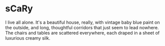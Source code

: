 # sCaRy
I live all alone. It's a beautiful house, really, with vintage baby blue paint on the outside, and long, thoughtful corridors that just seem to lead nowhere. The chairs and tables are scattered everywhere, each draped in a sheet of luxurious creamy silk.

